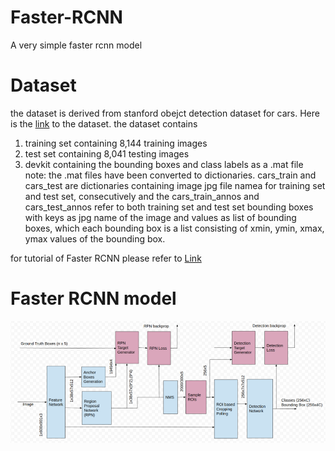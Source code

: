 # Faster-RCNN
A very simple faster rcnn model

# Dataset
the dataset is derived from stanford obejct detection dataset for cars. Here is the [link](http://ai.stanford.edu/~jkrause/cars/car_dataset.html) to the dataset.
the dataset contains
1) training set containing 8,144 training images
2) test set containing 8,041 testing images
3) devkit containing the bounding boxes and class labels as a .mat file
note: the .mat files have been converted to dictionaries. cars_train and cars_test are dictionaries containing image jpg file namea for training set and test set, consecutively and the cars_train_annos and cars_test_annos refer to both training set and test set bounding boxes with keys as jpg name of the image and values as list of bounding boxes, which each bounding box is a list consisting of xmin, ymin, xmax, ymax values of the bounding box.

for tutorial of Faster RCNN please refer to [Link](https://medium.com/@parsa_h_m/faster-rcnn-a-survey-f32380cdd7ed)

# Faster RCNN model
![Image](https://github.com/Parsa33033/Faster-RCNN/blob/master/FasterRCNN-Model.png)
